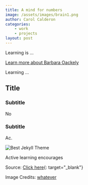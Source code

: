 ```yaml
---
title: A mind for numbers
image: /assets/images/brain1.png
author: Carol Calderon
categories:
    - work
    - projects
layout: post
---
```

Learning is ...

[Learn more about Barbara Oackely]({{site.baseurl}}/about/)

Learning ...

## Title

### Subtitle
No

### Subtitle
Ac.

![Best Jekyll Theme](https://picsum.photos/id/104/600/400)

Active learning encourages 


Source: [Click here](https://en.wikipedia.org/wiki/Learning){: target="_blank"}

Image Credits: [whatever](https://pixabay.com)
